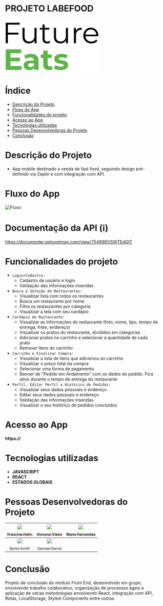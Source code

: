 # PROJETO LABEFOOD

![4EATS](./src/images/logo.png)

# Índice

* [Descrição do Projeto](#descrição-do-projeto)
* [Fluxo do App](#fluxo-do-app)
* [Funcionalidades do projeto](#funcionalidades-do-projeto)
* [Acesso ao App](#acesso-ao-app)
* [Tecnologias utilizadas](#tecnologias-utilizadas)
* [Pessoas Desenvolvedoras do Projeto](#pessoas-desenvolvedoras-do-projeto)
* [Conclusão](#conclusão)


# Descrição do Projeto

- App mobile destinado a venda de fast food, seguindo design pré-definido via Zeplin e com integração com API.

# Fluxo do App
![Fluxo](./src/images/flow.jpg)

# Documentação da API (ℹ️)
https://documenter.getpostman.com/view/7549981/SWTEdGtT


# Funcionalidades do projeto
- `Login/Cadastro:`
    - Cadastro de usuário e login
    - Validação das informações inseridas
- `Busca e Seleção de Restaurantes:`
    - Visualizar lista com todos os restaurantes
    - Busca um restaurante por nome
    - Filtra os restaurantes por categoria
    - Visualizar a tela com seu cardápio
- `Cardápio do Restaurante:`
    - Visualizar as informações do restaurante (foto, nome, tipo, tempo de entrega, frete, endereço)
    - Visualizar os pratos do restaurante, divididos em categorias
    - Adicionar pratos no carrinho e selecionar a quantidade de cada prato
    - Remover itens do carrinho
- `Carrinho e Finalizar Compra:`
    - Visualizar a lista de itens que adicionou ao carrinho
    - Visualizar o preço total da compra
    - Selecionar uma forma de pagamento
    - Banner de "Pedido em Andamento" com os dados do pedido. Fica ativo durante o tempo de entrega do restaurante
- `Perfil, Editar Perfil e Histórico de Pedidos:`
    - Visualizar seus dados pessoais e endereço
    - Editar seus dados pessoais e endereço
    - Validação das informações inseridas
    - Visualizar o seu histórico de pedidos concluídos


# Acesso ao App
**https://**


# Tecnologias utilizadas
- **JAVASCRIPT**    
- **REACT**
- **ESTADOS GLOBAIS**

# Pessoas Desenvolvedoras do Projeto
| [<img src="https://avatars.githubusercontent.com/u/102267713?v=4" width=115><br><sub>Francine Hahn</sub>](https://github.com/francinehahn) |  [<img src="https://avatars.githubusercontent.com/u/102439115?v=4" width=115><br><sub>Giovana Vieira</sub>](https://github.com/gioivieira) |  [<img src="https://avatars.githubusercontent.com/u/102297204?v=4" width=115><br><sub>Maria Fernandez</sub>](https://github.com/mariafmf) | 
| :---: | :---: | :---: |
| [<img src="https://avatars.githubusercontent.com/u/74737156?v=4" width=115><br><sub>Byron Smith</sub>](https://github.com/byron-smith-nobrega) |  [<img src="https://avatars.githubusercontent.com/u/102331990?v=4" width=115><br><sub>Samuel Garcia</sub>](https://github.com/Samuca010) | 



# Conclusão

Projeto de conclusão do módulo Front End, desenvolvido em grupo, envolvendo trabalho colaborativo, organização de processos ágeis e aplicação de várias metodologias envolvendo
React, integração com API, Rotas, LocalStorage, Styled-Components entre outras.